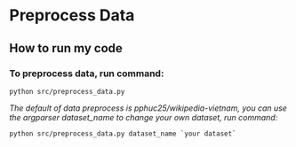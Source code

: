 # Preprocess Data

## How to run my code
### To preprocess data, run command:

    python src/preprocess_data.py

*The default of data preprocess is pphuc25/wikipedia-vietnam, you can use the argparser dataset_name to change your own dataset, run command:*

    python src/preprocess_data.py dataset_name `your dataset`
